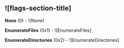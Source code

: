 ## ![flags-section-title]

**None** (0) - ![None]

**EnumerateFiles** (0x1) - ![EnumerateFiles]

**EnumerateDirectories** (0x2) - ![EnumerateDirectories]


